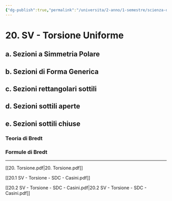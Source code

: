 ```yaml
---
{"dg-publish":true,"permalink":"/universita/2-anno/1-semestre/scienza-delle-costruzioni/appunti/20-sv-torsione-uniforme/"}
---
```


# 20. SV - Torsione Uniforme
## a. Sezioni a Simmetria Polare
## b. Sezioni di Forma Generica
## c. Sezioni rettangolari sottili
## d. Sezioni sottili aperte
## e. Sezioni sottili chiuse
### Teoria di Bredt
### Formule di Bredt





___

[[20. Torsione.pdf\|20. Torsione.pdf]]

[[20.1 SV - Torsione - SDC - Casini.pdf]]

[[20.2 SV - Torsione - SDC - Casini.pdf\|20.2 SV - Torsione - SDC - Casini.pdf]]